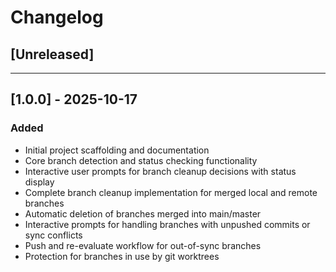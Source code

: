 # Changelog

## [Unreleased]

---

## [1.0.0] - 2025-10-17

### Added
- Initial project scaffolding and documentation
- Core branch detection and status checking functionality
- Interactive user prompts for branch cleanup decisions with status display
- Complete branch cleanup implementation for merged local and remote branches
- Automatic deletion of branches merged into main/master
- Interactive prompts for handling branches with unpushed commits or sync conflicts
- Push and re-evaluate workflow for out-of-sync branches
- Protection for branches in use by git worktrees
